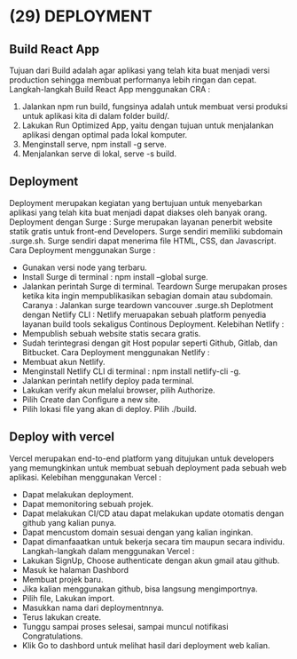 # (29) DEPLOYMENT
## Build React App
Tujuan dari Build adalah agar aplikasi yang telah kita buat menjadi versi production sehingga membuat performanya lebih ringan dan cepat.
Langkah-langkah Build React App menggunakan CRA :
1.	Jalankan npm run build, fungsinya adalah untuk membuat versi produksi untuk aplikasi kita di dalam folder build/.
2.	Lakukan Run Optimized App, yaitu dengan tujuan untuk menjalankan aplikasi dengan optimal pada lokal komputer.
3.	Menginstall serve, npm install -g serve.
4.	Menjalankan serve di lokal, serve -s build.
## Deployment
Deployment merupakan kegiatan yang bertujuan untuk menyebarkan aplikasi yang telah kita buat menjadi dapat diakses oleh banyak orang.
Deployment dengan Surge :
Surge merupakan layanan penerbit website statik gratis untuk front-end Developers. Surge sendiri memiliki subdomain .surge.sh. Surge sendiri dapat menerima file HTML, CSS, dan Javascript.
Cara Deployment menggunakan Surge :
-	Gunakan versi node yang terbaru.
-	Install Surge di terminal : npm install –global surge.
-	Jalankan perintah Surge di terminal.
Teardown Surge merupakan proses ketika kita ingin mempublikasikan sebagian domain atau subdomain. Caranya : Jalankan surge teardown vancouver .surge.sh
Deplotment dengan Netlify CLI :
Netlify meruapakan sebuah platform penyedia layanan build tools sekaligus Continous Deployment.
Kelebihan Netlify :
-	Mempublish sebuah website statis secara gratis.
-	Sudah terintegrasi dengan git Host popular seperti Github, Gitlab, dan Bitbucket.
Cara Deployment menggunakan Netlify :
-	Membuat akun Netlify.
-	Menginstall Netlify CLI di terminal : npm install netlify-cli -g.
-	Jalankan perintah netlify deploy pada terminal.
-	Lakukan verify akun melalui browser, pilih Authorize.
-	Pilih Create dan Configure a new site.
-	Pilih lokasi file yang akan di deploy. Pilih ./build.
## Deploy with vercel
Vercel merupakan end-to-end platform yang ditujukan untuk developers yang memungkinkan untuk membuat sebuah deployment pada sebuah web aplikasi.
Kelebihan menggunakan Vercel :
-	Dapat melakukan deployment.
-	Dapat memonitoring sebuah projek.
-	Dapat melakukan CI/CD atau dapat melakukan update otomatis dengan github yang kalian punya.
-	Dapat mencustom domain sesuai dengan yang kalian inginkan.
-	Dapat dimanfaaatkan untuk bekerja secara tim maupun secara individu.
Langkah-langkah dalam menggunakan Vercel :
-	Lakukan SignUp, Choose authenticate dengan akun gmail atau github.
-	Masuk ke halaman Dashbord
-	Membuat projek baru.
-	Jika kalian menggunakan github, bisa langsung mengimportnya.
-	Pilih file, Lakukan import.
-	Masukkan nama dari deploymentnnya.
-	Terus lakukan create.
-	Tunggu sampai proses selesai, sampai muncul notifikasi Congratulations.
-	Klik Go to dashbord untuk melihat hasil dari deployment web kalian.

